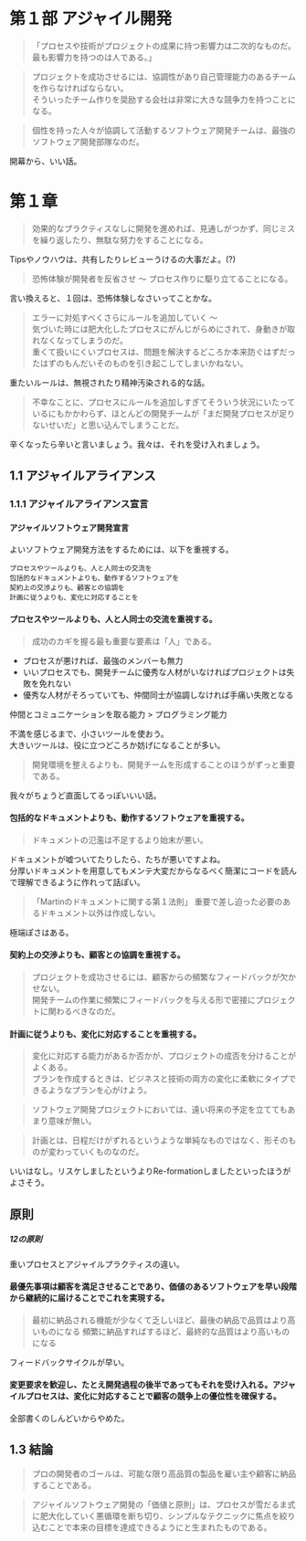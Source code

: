 # 第１部 アジャイル開発

> 「プロセスや技術がプロジェクトの成果に持つ影響力は二次的なものだ。最も影響力を持つのは人である。」  

> プロジェクトを成功させるには、協調性があり自己管理能力のあるチームを作らなければならない。  
> そういったチーム作りを奨励する会社は非常に大きな競争力を持つことになる。  

> 個性を持った人々が協調して活動するソフトウェア開発チームは、最強のソフトウェア開発部隊なのだ。  

開幕から、いい話。  

# 第１章

> 効果的なプラクティスなしに開発を進めれば、見通しがつかず、同じミスを繰り返したり、無駄な努力をすることになる。  

Tipsやノウハウは、共有したりレビューうけるの大事だよ。(?)  

> 恐怖体験が開発者を反省させ 〜 プロセス作りに駆り立てることになる。  

言い換えると、１回は、恐怖体験しなさいってことかな。  

> エラーに対処すべくさらにルールを追加していく 〜   
> 気づいた時には肥大化したプロセスにがんじがらめにされて、身動きが取れなくなってしまうのだ。  
> 重くて扱いにくいプロセスは、問題を解決するどころか本来防ぐはずだったはずのもんだいそのものを引き起こしてしまいかねない。  

重たいルールは、無視されたり精神汚染される的な話。  

> 不幸なことに、プロセスにルールを追加しすぎてそういう状況にいたっているにもかかわらず、ほとんどの開発チームが「まだ開発プロセスが足りないせいだ」と思い込んでしまうことだ。  

辛くなったら辛いと言いましょう。我々は、それを受け入れましょう。  

## 1.1 アジャイルアライアンス

### 1.1.1 アジャイルアライアンス宣言

#### アジャイルソフトウェア開発宣言

よいソフトウェア開発方法をするためには、以下を重視する。  

```
プロセスやツールよりも、人と人同士の交流を
包括的なドキュメントよりも、動作するソフトウェアを
契約上の交渉よりも、顧客との協調を
計画に従うよりも、変化に対応することを
```

#### プロセスやツールよりも、人と人同士の交流を重視する。

> 成功のカギを握る最も重要な要素は「人」である。  

* プロセスが悪ければ、最強のメンバーも無力
* いいプロセスでも、開発チームに優秀な人材がいなければプロジェクトは失敗を免れない
* 優秀な人材がそろっていても、仲間同士が協調しなければ手痛い失敗となる

仲間とコミュニケーションを取る能力 > プログラミング能力  

不満を感じるまで、小さいツールを使おう。  
大きいツールは、役に立つどころか妨げになることが多い。  

> 開発環境を整えるよりも、開発チームを形成することのほうがずっと重要である。  

我々がちょうど直面してるっぽいいい話。  

#### 包括的なドキュメントよりも、動作するソフトウェアを重視する。

> ドキュメントの氾濫は不足するより始末が悪い。  

ドキュメントが嘘ついてたりしたら、たちが悪いですよね。  
分厚いドキュメントを用意してもメンテ大変だからなるべく簡潔にコードを読んで理解できるように作れって話ぽい。  

> 「Martinのドキュメントに関する第１法則」
> 重要で差し迫った必要のあるドキュメント以外は作成しない。  

極端ぽさはある。  

#### 契約上の交渉よりも、顧客との協調を重視する。

> プロジェクトを成功させるには、顧客からの頻繁なフィードバックが欠かせない。  
> 開発チームの作業に頻繁にフィードバックを与える形で密接にプロジェクトに関わるべきなのだ。  

#### 計画に従うよりも、変化に対応することを重視する。

> 変化に対応する能力があるか否かが、プロジェクトの成否を分けることがよくある。  
> プランを作成するときは、ビジネスと技術の両方の変化に柔軟にタイプできるようなプランを心がけよう。  

> ソフトウェア開発プロジェクトにおいては、遠い将来の予定を立ててもあまり意味が無い。  

> 計画とは、日程だけがずれるというような単純なものではなく、形そのものが変わっていくものなのだ。  

いいはなし。リスケしましたというよりRe-formationしましたといったほうがよさそう。  

## 原則

##### 12の原則

重いプロセスとアジャイルプラクティスの違い。  

#### 最優先事項は顧客を満足させることであり、価値のあるソフトウェアを早い段階から継続的に届けることでこれを実現する。

> 最初に納品される機能が少なくて乏しいほど、最後の納品で品質はより高いものになる
> 頻繁に納品すればするほど、最終的な品質はより高いものになる

フィードバックサイクルが早い。  

#### 変更要求を歓迎し、たとえ開発過程の後半であってもそれを受け入れる。アジャイルプロセスは、変化に対応することで顧客の競争上の優位性を確保する。

全部書くのしんどいからやめた。  

## 1.3 結論

> プロの開発者のゴールは、可能な限り高品質の製品を雇い主や顧客に納品することである。  

> アジャイルソフトウェア開発の「価値と原則」は、プロセスが雪だるま式に肥大化していく悪循環を断ち切り、シンプルなテクニックに焦点を絞り込むことで本来の目標を達成できるようにと生まれたものである。  


